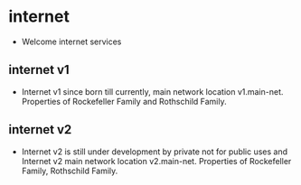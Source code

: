 # internet
- Welcome internet services
## internet v1
- Internet v1 since born till currently, main network location v1.main-net. Properties of Rockefeller Family and Rothschild Family.
## internet v2
- Internet v2 is still under development by private not for public uses and Internet v2 main network location v2.main-net. Properties of Rockefeller Family, Rothschild Family.

